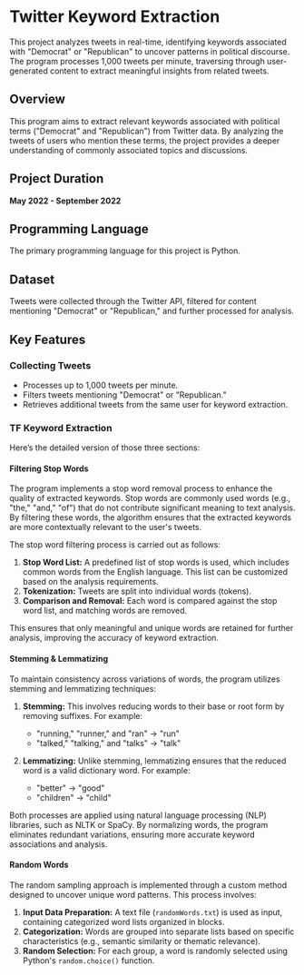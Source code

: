 # Twitter Keyword Extraction

This project analyzes tweets in real-time, identifying keywords associated with "Democrat" or "Republican" to uncover patterns in political discourse. The program processes 1,000 tweets per minute, traversing through user-generated content to extract meaningful insights from related tweets.


## Overview

This program aims to extract relevant keywords associated with political terms ("Democrat" and "Republican") from Twitter data. By analyzing the tweets of users who mention these terms, the project provides a deeper understanding of commonly associated topics and discussions.

## Project Duration

**May 2022 - September 2022**

## Programming Language

The primary programming language for this project is Python.

## Dataset

Tweets were collected through the Twitter API, filtered for content mentioning "Democrat" or "Republican," and further processed for analysis.

## Key Features

### Collecting Tweets

* Processes up to 1,000 tweets per minute.
* Filters tweets mentioning "Democrat" or "Republican."
* Retrieves additional tweets from the same user for keyword extraction.

### TF Keyword Extraction
Here’s the detailed version of those three sections:

#### Filtering Stop Words

The program implements a stop word removal process to enhance the quality of extracted keywords. Stop words are commonly used words (e.g., "the," "and," "of") that do not contribute significant meaning to text analysis. By filtering these words, the algorithm ensures that the extracted keywords are more contextually relevant to the user's tweets.

The stop word filtering process is carried out as follows:

1. **Stop Word List:** A predefined list of stop words is used, which includes common words from the English language. This list can be customized based on the analysis requirements.
2. **Tokenization:** Tweets are split into individual words (tokens).
3. **Comparison and Removal:** Each word is compared against the stop word list, and matching words are removed.

This ensures that only meaningful and unique words are retained for further analysis, improving the accuracy of keyword extraction.

#### Stemming & Lemmatizing

To maintain consistency across variations of words, the program utilizes stemming and lemmatizing techniques:

1. **Stemming:** This involves reducing words to their base or root form by removing suffixes. For example:

   * "running," "runner," and "ran" → "run"
   * "talked," "talking," and "talks" → "talk"

2. **Lemmatizing:** Unlike stemming, lemmatizing ensures that the reduced word is a valid dictionary word. For example:

   * "better" → "good"
   * "children" → "child"

Both processes are applied using natural language processing (NLP) libraries, such as NLTK or SpaCy. By normalizing words, the program eliminates redundant variations, ensuring more accurate keyword associations and analysis.

#### Random Words

The random sampling approach is implemented through a custom method designed to uncover unique word patterns. This process involves:

1. **Input Data Preparation:** A text file (`randomWords.txt`) is used as input, containing categorized word lists organized in blocks.
2. **Categorization:** Words are grouped into separate lists based on specific characteristics (e.g., semantic similarity or thematic relevance).
3. **Random Selection:** For each group, a word is randomly selected using Python's `random.choice()` function.


